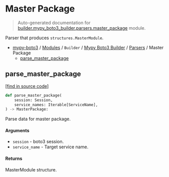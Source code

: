 # Master Package

> Auto-generated documentation for [builder.mypy_boto3_builder.parsers.master_package](https://github.com/vemel/mypy_boto3/blob/master/builder/mypy_boto3_builder/parsers/master_package.py) module.

Parser that produces `structures.MasterModule`.

- [mypy-boto3](../../../README.md#mypy_boto3) / [Modules](../../../MODULES.md#mypy-boto3-modules) / `Builder` / [Mypy Boto3 Builder](../index.md#mypy-boto3-builder) / [Parsers](index.md#parsers) / Master Package
    - [parse_master_package](#parse_master_package)

## parse_master_package

[[find in source code]](https://github.com/vemel/mypy_boto3/blob/master/builder/mypy_boto3_builder/parsers/master_package.py#L12)

```python
def parse_master_package(
    session: Session,
    service_names: Iterable[ServiceName],
) -> MasterPackage:
```

Parse data for master package.

#### Arguments

- `session` - boto3 session.
- `service_name` - Target service name.

#### Returns

MasterModule structure.
